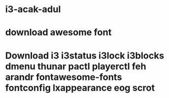 # i3-acak-adul
# download awesome font
# Download i3 i3status i3lock i3blocks dmenu thunar pactl playerctl feh arandr fontawesome-fonts fontconfig lxappearance eog scrot
